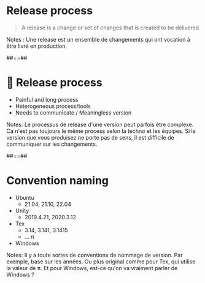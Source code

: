 <!-- .slide: -->
# Release process

> A release is a change or set of changes that is created to be delivered

Notes : Une release est un ensemble de changements qui ont vocation à être livré en production.

##==##
# 💪 Release process

- Painful and long process
- Heterogeneous process/tools
- Needs to communicate / Meaningless version
<!-- .element: class="list-fragment" -->

Notes: Le processus de release d'une version peut parfois être complexe.
Ca n'est pas toujours le même process selon la techno et les équipes.
Si la version que vous produisez ne porte pas de sens, il est difficile de communiquer sur les changements.

##==##

# Convention naming

- Ubuntu
  - 21.04, 21.10, 22.04
- Unity
  - 2019.4.21, 2020.3.12
- Tex
  - 3.14, 3.141, 3.1415 
  - ... π
- Windows
<!-- .element: class="list-fragment" -->

Notes: Il y a toute sortes de conventions de nommage de version.
Par exemple, basé sur les années.
Ou plus original comme pour Tex, qui utilise la valeur de π.
Et pour Windows, est-ce qu'on va vraiment parler de Windows ? 
